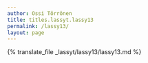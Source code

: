 ```yaml
---
author: Ossi Törrönen
title: titles.lassyt.lassy13
permalink: /lassy13/
layout: page
---
```

{% translate_file _lassyt/lassy13/lassy13.md %}